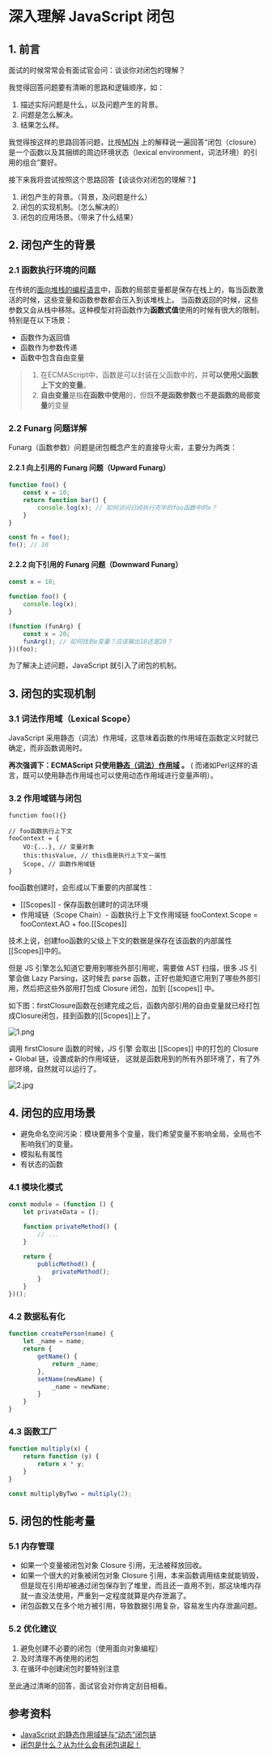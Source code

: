 # 深入理解 JavaScript 闭包

## 1. 前言

面试的时候常常会有面试官会问：谈谈你对闭包的理解？

我觉得回答问题要有清晰的思路和逻辑顺序，如：

1. 描述实际问题是什么，以及问题产生的背景。
2. 问题是怎么解决。
3. 结果怎么样。

我觉得按这样的思路回答问题，比按[MDN](<https://developer.mozilla.org/zh-CN/docs/Web/JavaScript/Closures>)
上的解释说一遍回答“闭包（closure）是一个函数以及其捆绑的周边环境状态（lexical environment，词法环境）的引用的组合”要好。

接下来我将尝试按照这个思路回答【谈谈你对闭包的理解？】

1. 闭包产生的背景。（背景，及问题是什么）
2. 闭包的实现机制。（怎么解决的）
3. 闭包的应用场景。（带来了什么结果）

## 2. 闭包产生的背景

### 2.1 函数执行环境的问题

在传统的[面向堆栈的编程语言](http://en.wikipedia.org/wiki/Stack-oriented_programming_language)中，函数的局部变量都是保存在栈上的，每当函数激活的时候，这些变量和函数参数都会压入到该堆栈上。
当函数返回的时候，这些参数又会从栈中移除。这种模型对将函数作为**函数式值**使用的时候有很大的限制，特别是在以下场景：

- 函数作为返回值
- 函数作为参数传递
- 函数中包含自由变量

> 1. 在ECMAScript中，函数是可以封装在父函数中的，并**可以使用父函数上下文的变量**。  
> 2. **自由变量**是指**在函数中使用**的，但既**不是函数参数**也**不是函数的局部变量**的变量

### 2.2 Funarg 问题详解

Funarg（函数参数）问题是闭包概念产生的直接导火索，主要分为两类：

#### 2.2.1 向上引用的 Funarg 问题（Upward Funarg）

```javascript
function foo() {
    const x = 10;
    return function bar() {
        console.log(x); // 如何访问已经执行完毕的foo函数中的x？
    }
}

const fn = foo();
fn(); // 10
```

#### 2.2.2 向下引用的 Funarg 问题（Downward Funarg）

```javascript
const x = 10;

function foo() {
    console.log(x);
}

(function (funArg) {
    const x = 20;
    funArg(); // 如何找到x变量？应该输出10还是20？
})(foo);
```

为了解决上述问题，JavaScript 就引入了闭包的机制。

## 3. 闭包的实现机制

### 3.1 词法作用域（Lexical Scope）

JavaScript 采用静态（词法）作用域，这意味着函数的作用域在函数定义时就已确定，而非函数调用时。

**再次强调下：ECMAScript 只使用[静态（词法）作用域](https://en.wikipedia.org/wiki/Scope_(computer_science)#Lexical_scoping) 。**  (
而诸如Perl这样的语言，既可以使用静态作用域也可以使用动态作用域进行变量声明）。

### 3.2 作用域链与闭包

```
function foo(){}

// foo函数执行上下文
fooContext = {
    VO:{...}, // 变量对象
    this:thisValue, // this值是执行上下文一属性
    Scope, // 函数作用域链
}
```

foo函数创建时，会形成以下重要的内部属性：

- [[Scopes]] - 保存函数创建时的词法环境
- 作用域链（Scope Chain）- 函数执行上下文作用域链 fooContext.Scope = fooContext.AO + foo.[[Scopes]]

技术上说，创建foo函数的父级上下文的数据是保存在该函数的内部属性 [[Scopes]]中的。

但是 JS 引擎怎么知道它要用到哪些外部引用呢，需要做 AST 扫描，很多 JS 引擎会做 Lazy Parsing，这时候去 parse
函数，正好也能知道它用到了哪些外部引用，然后把这些外部用打包成 Closure 闭包，加到 [[scopes]] 中。

如下图：firstClosure函数在创建完成之后，函数内部引用的自由变量就已经打包成Closure闭包，挂到函数的[[Scopes]]上了。

![1.png](./1.jpg)

调用 firstClosure 函数的时候，JS 引擎 会取出 [[Scopes]] 中的打包的 Closure + Global 链，设置成新的作用域链，
这就是函数用到的所有外部环境了，有了外部环境，自然就可以运行了。

![2.jpg](2.jpg)

## 4. 闭包的应用场景

- 避免命名空间污染：模块要用多个变量，我们希望变量不影响全局，全局也不影响我们的变量。
- 模拟私有属性
- 有状态的函数

### 4.1 模块化模式

```javascript
const module = (function () {
    let privateData = [];

    function privateMethod() {
        // ...
    }

    return {
        publicMethod() {
            privateMethod();
        }
    }
})();
```

### 4.2 数据私有化

```javascript
function createPerson(name) {
    let _name = name;
    return {
        getName() {
            return _name;
        },
        setName(newName) {
            _name = newName;
        }
    }
}
```

### 4.3 函数工厂

```javascript
function multiply(x) {
    return function (y) {
        return x * y;
    }
}

const multiplyByTwo = multiply(2);
```

## 5. 闭包的性能考量

### 5.1 内存管理

- 如果一个变量被闭包对象 Closure 引用，无法被释放回收。
- 如果一个很大的对象被闭包对象 Closure 引用，本来函数调用结束就能销毁，但是现在引用却被通过闭包保存到了堆里，而且还一直用不到，那这块堆内存就一直没法使用，严重到一定程度就算是内存泄漏了。
- 闭包函数又在多个地方被引用，导致数据引用复杂，容易发生内存泄漏问题。

### 5.2 优化建议

1. 避免创建不必要的闭包（使用面向对象编程）
2. 及时清理不再使用的闭包
3. 在循环中创建闭包时要特别注意

至此通过清晰的回答，面试官会对你肯定刮目相看。

## 参考资料

- [JavaScript 的静态作用域链与“动态”闭包链](https://developers.weixin.qq.com/community/develop/article/doc/00066a46588a682cc21ca8a335b013)
- [闭包是什么？从为什么会有闭包讲起！](https://juejin.cn/post/7084549768067678245?share_token=81B8021F-F924-477C-AC49-47071C69927E)